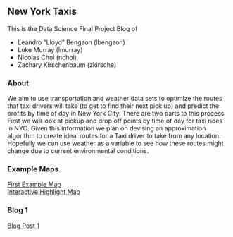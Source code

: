 ## New York Taxis

This is the Data Science Final Project Blog of
- Leandro “Lloyd” Bengzon (lbengzon)
- Luke Murray (lmurray)
- Nicolas Choi (nchoi)
- Zachary Kirschenbaum (zkirsche)

### About

We aim to use transportation and weather data sets to optimize the routes that taxi drivers will take (to get to find their next pick up) and predict the profits by time of day in New York City. There are two parts to this process. First we will look at pickup and drop off points by time of day for taxi rides in NYC. Given this information we plan on devising an approximation algorithm to create ideal routes for a Taxi driver to take from any location. Hopefully we can use weather as a variable to see how these routes might change due to current environmental conditions.

### Example Maps
[First Example Map](https://nchoi.github.io/NewYorkTaxis/exampleMaps.html)  
[Interactive Highlight Map](https://nchoi.github.io/NewYorkTaxis/interactiveHighlightMap.html)

### Blog 1
[Blog Post 1](https://nchoi.github.io/NewYorkTaxis/blogpost1.html)


